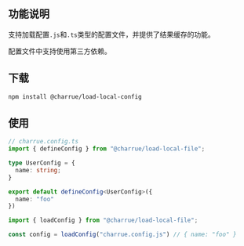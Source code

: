 ## 功能说明

支持加载配置`.js`和`.ts`类型的配置文件，并提供了结果缓存的功能。

配置文件中支持使用第三方依赖。

## 下载

``` bash
npm install @charrue/load-local-config
```

## 使用

``` ts
// charrue.config.ts
import { defineConfig } from "@charrue/load-local-file";

type UserConfig = {
  name: string;
}

export default defineConfig<UserConfig>({
  name: "foo"
})

```

``` ts
import { loadConfig } from "@charrue/load-local-file";

const config = loadConfig("charrue.config.js") // { name: "foo" }
```